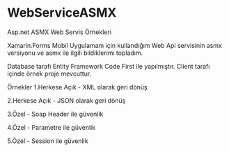 # WebServiceASMX

Asp.net ASMX Web Servis Örnekleri

Xamarin.Forms Mobil Uygulamam için kullandığım Web Api servisinin asmx versiyonu ve asmx ile ilgili bildiklerimi topladım.

Database tarafı Entity Framework Code First ile yapılmıştır. Client tarafı içinde örnek proje mevcuttur.

Örnekler 1.Herkese Açık - XML olarak geri dönüş

2.Herkese Açık - JSON olarak geri dönüş

3.Özel - Soap Header ile güvenlik

4.Özel - Parametre ile güvenlik

5.Özel - Session ile güvenlik
